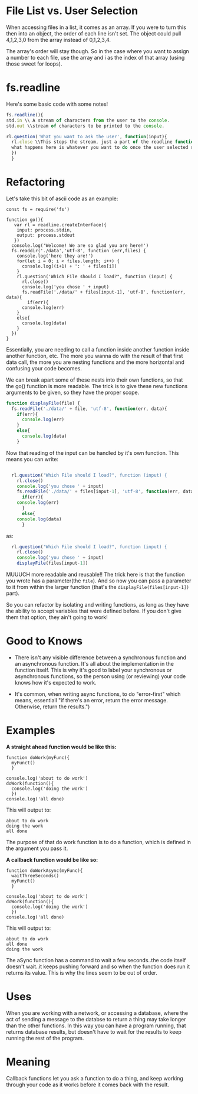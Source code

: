 <!-- Title: Async Functions -->
<!-- Subtitle: further notes about async functions -->

# File List vs. User Selection

When accessing files in a list, it comes as an array.  If you were to turn this then into an object, the order of each line isn't set.  The object could pull 4,1,2,3,0 from the array instead of 0,1,2,3,4.

The array's order will stay though.  So in the case where you want to assign a number to each file, use the array and i as the index of that array (using those sweet for loops).

# fs.readline

Here's some basic code with some notes!

```js
fs.readline(){
std.in \\ A stream of characters from the user to the console.
std.out \\stream of characters to be printed to the console.

rl.question('What you want to ask the user', function(input){
  rl.close \\This stops the stream, just a part of the readline function for safety (I believe!)
  what happens here is whatever you want to do once the user selected something.
  })
  }
```
  
# Refactoring

Let's take this bit of ascii code as an example:

```
const fs = require('fs')

function go(){
   var rl = readline.createInterface({
    input: process.stdin,
    output: process.stdout
   })
  console.log('Welcome! We are so glad you are here!')
  fs.readdir('./data','utf-8', function (err,files) {
    console.log('here they are!')
    for(let i = 0; i < files.length; i++) {
      console.log((i+1) + ': ' + files[i])
    }
    rl.question('Which File should I load?", function (input) {
      rl.close()
      console.log('you chose ' + input)
      fs.readFile('./data/' + files[input-1], 'utf-8', function(err, data){
        if(err){
	  console.log(err)
	}
	else{
	  console.log(data)
	}
  })
}

```

Essentially, you are needing to call a function inside another function inside another function, etc.  The more you wanna do with the result of that first data call, the more you are nesting functions and the more horizontal and confusing your code becomes.

We can break apart some of these nests into their own functions, so that the go() function is more readable.  The trick is to give these new functions arguments to be given, so they have the proper scope.

```js
function displayFile(file) {
  fs.readFile('./data/' + file, 'utf-8', function(err, data){
    if(err){
      console.log(err)
    }
    else{
      console.log(data)
    }
```

Now that reading of the input can be handled by it's own function.  This means you can write:
```js

  rl.question('Which File should I load?", function (input) {
    rl.close()
    console.log('you chose ' + input)
    fs.readFile('./data/' + files[input-1], 'utf-8', function(err, data){
      if(err){
	console.log(err)
      }
      else{
	console.log(data)
      }
```

as:

```js
  rl.question('Which File should I load?", function (input) {
    rl.close()
    console.log('you chose ' + input)
    displayFile(files[input-1])
```

MUUUCH more readable and reusable!!  The trick here is that the function you wrote has a parameter(the `file`).  And so now you can pass a parameter to it from within the larger function (that's the `displayFile(files[input-1])` part).  

So you can refactor by isolating and writing functions, as long as they have the ability to accept variables that were defined before.  If you don't give them that option, they ain't going to work!


# Good to Knows
* There isn't any visible difference between a synchronous function and an asynchronous function.  It's all about the implementation in the function itself.  This is why it's good to label your synchronous or asynchronous functions, so the person using (or reviewing) your code knows how it's expected to work.

* It's common, when writing async functions, to do "error-first"  which means, essentiall "if there's an error, return the error message. Otherwise, return the results.")



# Examples

**A straight ahead function would be like this:**
```
function doWork(myFunc){
  myFunct()
  }
  
console.log('about to do work')
doWork(function(){
  console.log('doing the work')
  })
console.log('all done)
```
This will output to:
```
about to do work
doing the work
all done
```

The purpose of that do work function is to do a function, which is defined in the argument you pass it.

**A callback function would be like so:**

```
function doWorkAsync(myFunc){
  waitThreeSeconds()
  myFunct()
  }
  
console.log('about to do work')
doWork(function(){
  console.log('doing the work')
  })
console.log('all done)
```
This will output to:
```
about to do work
all done
doing the work
```
The aSync function has a command to wait a few seconds..the code itself doesn't wait..it keeps pushing forward and so when the function does run it returns its value.  This is why the lines seem to be out of order.

# Uses

When you are working with a network, or accessing a database, where the act of sending a message to the databse to return a thing may take longer than the other functions.  In this way you can have a program running, that returns database results, but doesn't have to wait for the results to keep running the rest of the program.


# Meaning
Callback functions let you ask a function to do a thing, and keep working through your code as it works before it comes back with the result.
